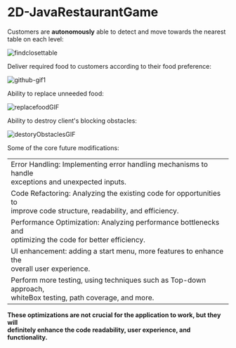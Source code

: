 # 2D-JavaRestaurantGame
Customers are **autonomously** able to detect and move towards the nearest table on each level:

![findclosettable](https://github.com/Chady00/2D-JavaRestaurantGame/assets/84717550/1abf35c3-86c9-44c1-b56d-11334f72437d)

Deliver required food to customers according to their food preference:

![github-gif1](https://github.com/Chady00/2D-JavaRestaurantGame/assets/84717550/52fbb481-4b6d-4a73-99ab-40d0f24cd331)


Ability to replace unneeded food:


![replacefoodGIF](https://github.com/Chady00/2D-JavaRestaurantGame/assets/84717550/544875c0-5571-459e-8468-72ee819a15aa)

Ability to destroy client's blocking obstacles:


![destoryObstaclesGIF](https://github.com/Chady00/2D-JavaRestaurantGame/assets/84717550/073bd58e-a3a5-427f-8035-e8ee904b441b)


Some of the core future modifications:

<table><tbody><tr><td>Error Handling: Implementing error handling mechanisms to handle<br>exceptions and unexpected inputs.</td></tr><tr><td>Code Refactoring: Analyzing the existing code for opportunities to<br>improve code structure, readability, and efficiency.</td></tr><tr><td>Performance Optimization: Analyzing performance bottlenecks and<br>optimizing the code for better efficiency.</td></tr><tr><td>Ul enhancement: adding a start menu, more features to enhance the<br>overall user experience.</td></tr><tr><td>Perform more testing, using techniques such as Top-down approach,<br>whiteBox testing, path coverage, and more.</td></tr></tbody></table>

 **These optimizations are not crucial for the application to work, but they will**  
 **definitely enhance the code readability, user experience, and functionality.**
